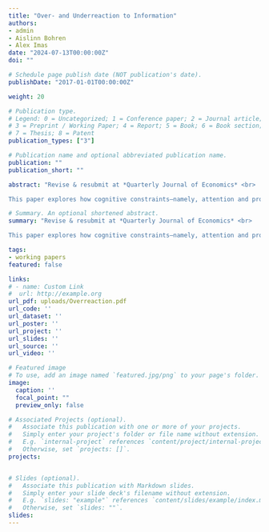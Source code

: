 ```yaml
---
title: "Over- and Underreaction to Information"
authors:
- admin
- Aislinn Bohren
- Alex Imas
date: "2024-07-13T00:00:00Z"
doi: ""

# Schedule page publish date (NOT publication's date).
publishDate: "2017-01-01T00:00:00Z"

weight: 20

# Publication type.
# Legend: 0 = Uncategorized; 1 = Conference paper; 2 = Journal article;
# 3 = Preprint / Working Paper; 4 = Report; 5 = Book; 6 = Book section;
# 7 = Thesis; 8 = Patent
publication_types: ["3"]

# Publication name and optional abbreviated publication name.
publication: ""
publication_short: ""

abstract: "Revise & resubmit at *Quarterly Journal of Economics* <br>  

This paper explores how cognitive constraints—namely, attention and processing capacity—interact with properties of the learning environment to determine how people react to information. In our model, people form a simplified mental representation of the environment via salience-channeled attention, then process information with cognitive imprecision. The model predicts overreaction to information when environments are complex, signals are noisy, information is surprising, or priors are concentrated on less salient states; it predicts underreaction when environments are simple, signals are precise, information is expected, or priors are concentrated on salient states. Results from a series of pre-registered experiments provide support for these predictions and direct evidence for the proposed cognitive mechanisms. We show that the two psychological mechanisms act as cognitive complements: their interaction is critical for explaining belief data and together they yield a highly complete model in terms of capturing explainable variation in belief-updating. Our theoretical and empirical results connect disparate findings in prior work: underreaction is typically found in laboratory studies, which feature simple learning settings, while overreaction is more prevalent in financial markets which feature greater complexity."

# Summary. An optional shortened abstract.
summary: "Revise & resubmit at *Quarterly Journal of Economics* <br>  

This paper explores how cognitive constraints—namely, attention and processing capacity—interact with properties of the learning environment to determine how people react to information. In our model, people form a simplified mental representation of the environment via salience-channeled attention, then process information with cognitive imprecision. The model predicts overreaction to information when environments are complex, signals are noisy, information is surprising, or priors are concentrated on less salient states; it predicts underreaction when environments are simple, signals are precise, information is expected, or priors are concentrated on salient states. Results from a series of pre-registered experiments provide support for these predictions and direct evidence for the proposed cognitive mechanisms. We show that the two psychological mechanisms act as cognitive complements: their interaction is critical for explaining belief data and together they yield a highly complete model in terms of capturing explainable variation in belief-updating. Our theoretical and empirical results connect disparate findings in prior work: underreaction is typically found in laboratory studies, which feature simple learning settings, while overreaction is more prevalent in financial markets which feature greater complexity."

tags:
- working papers
featured: false

links:
# - name: Custom Link
#  url: http://example.org
url_pdf: uploads/Overreaction.pdf
url_code: ''
url_dataset: ''
url_poster: ''
url_project: ''
url_slides: ''
url_source: ''
url_video: ''

# Featured image
# To use, add an image named `featured.jpg/png` to your page's folder. 
image:
  caption: ''
  focal_point: ""
  preview_only: false

# Associated Projects (optional).
#   Associate this publication with one or more of your projects.
#   Simply enter your project's folder or file name without extension.
#   E.g. `internal-project` references `content/project/internal-project/index.md`.
#   Otherwise, set `projects: []`.
projects:


# Slides (optional).
#   Associate this publication with Markdown slides.
#   Simply enter your slide deck's filename without extension.
#   E.g. `slides: "example"` references `content/slides/example/index.md`.
#   Otherwise, set `slides: ""`.
slides: 
---
```

